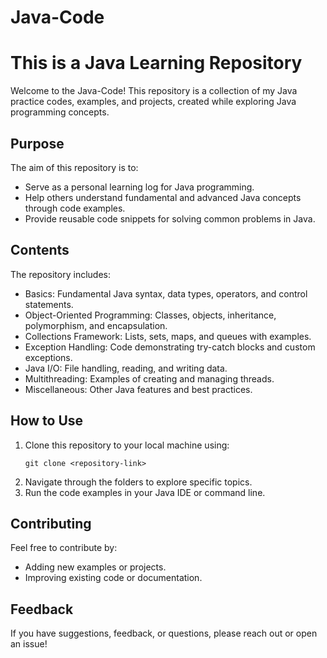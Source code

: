 # Java-Code
# This is a Java Learning Repository

Welcome to the Java-Code! This repository is a collection of my Java practice codes, examples, and projects, 
created while exploring Java programming concepts.

## Purpose

The aim of this repository is to:
- Serve as a personal learning log for Java programming.
- Help others understand fundamental and advanced Java concepts through code examples.
- Provide reusable code snippets for solving common problems in Java.

## Contents

The repository includes:
- Basics: Fundamental Java syntax, data types, operators, and control statements.
- Object-Oriented Programming: Classes, objects, inheritance, polymorphism, and encapsulation.
- Collections Framework: Lists, sets, maps, and queues with examples.
- Exception Handling: Code demonstrating try-catch blocks and custom exceptions.
- Java I/O: File handling, reading, and writing data.
- Multithreading: Examples of creating and managing threads.
- Miscellaneous: Other Java features and best practices.

## How to Use

1. Clone this repository to your local machine using:
   ```
   git clone <repository-link>
   ```
2. Navigate through the folders to explore specific topics.
3. Run the code examples in your Java IDE or command line.

## Contributing

Feel free to contribute by:
- Adding new examples or projects.
- Improving existing code or documentation.

## Feedback

If you have suggestions, feedback, or questions, please reach out or open an issue!
